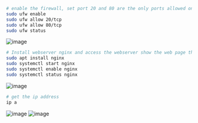 ```bash
# enable the firewall, set port 20 and 80 are the only ports allowed on the network, then check the status of the network.
sudo ufw enable
sudo ufw allow 20/tcp
sudo ufw allow 80/tcp
sudo ufw status
```
![image](https://user-images.githubusercontent.com/39824083/207233069-118fb797-cf95-4807-b148-1b134afda57a.png)

```bash
# Install webserver nginx and access the webserver show the web page that you created.
sudo apt install nginx
sudo systemctl start nginx
sudo systemctl enable nginx
sudo systemctl status nginx
```
![image](https://user-images.githubusercontent.com/39824083/207233987-7e141f7a-2393-452b-a826-ea533f25c662.png)

```bash
# get the ip address
ip a
```
![image](https://user-images.githubusercontent.com/39824083/207249356-ef44dd43-42e1-43e2-9261-207b14a22b08.png)
![image](https://user-images.githubusercontent.com/39824083/207250893-a341af9a-a94c-40c5-a15b-4e29e7ca4cf7.png)

```bash

```
